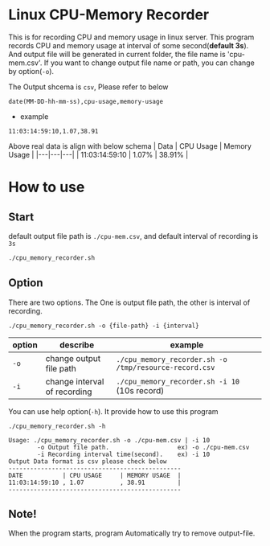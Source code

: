 # Linux CPU-Memory Recorder
This is for recording CPU and memory usage in linux server. This program records CPU and memory usage at interval of some second(**default 3s**). And output file will be generated in current folder, the file name is 'cpu-mem.csv'. If you want to change output file name or path, you can change by option(`-o`). 

The Output shcema is `csv`, Please refer to below
```
date(MM-DD-hh-mm-ss),cpu-usage,memory-usage
```

- example
```
11:03:14:59:10,1.07,38.91
```

Above real data is align with below schema
| Data | CPU Usage  | Memory Usage  |
|---|---|---|
| 11:03:14:59:10 | 1.07%  | 38.91%  |

# How to use
## Start
default output file path is `./cpu-mem.csv`, and default interval of recording is `3s`
```sh
./cpu_memory_recorder.sh
```
## Option
There are two options. The One is output file path, the other is interval of recording.
```
./cpu_memory_recorder.sh -o {file-path} -i {interval}
```
| option | describe  | example  | 
|---|---|---|
| `-o`  | change output file path  | `./cpu_memory_recorder.sh -o /tmp/resource-record.csv`  |
| `-i`  | change interval of recording  | `./cpu_memory_recorder.sh -i 10` (10s record)  |


You can use help option(`-h`). It provide how to use this program
```
./cpu_memory_recorder.sh -h

Usage: ./cpu_memory_recorder.sh -o ./cpu-mem.csv | -i 10
        -o Output file path.                   ex) -o ./cpu-mem.csv
        -i Recording interval time(second).    ex) -i 10
Output Data format is csv please check below
------------------------------------------------
DATE           | CPU USAGE     | MEMORY USAGE  |
11:03:14:59:10 , 1.07          , 38.91         |
------------------------------------------------
```

## Note!
When the program starts, program Automatically try to remove output-file.   